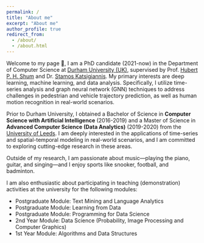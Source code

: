 ```yaml
---
permalink: /
title: "About me"
excerpt: "About me"
author_profile: true
redirect_from: 
  - /about/
  - /about.html
---
```

Welcome to my page 👏, I am a PhD candidate (2021-now) in the Department of Computer Science at [Durham University (UK)](https://www.dur.ac.uk/departments/academic/computer-science/), supervised by Prof. [Hubert P. H. Shum](http://hubertshum.com/) and Dr. [Stamos Katsigiannis](https://www.durham.ac.uk/staff/stamos-katsigiannis/). My primary interests are deep learning, machine learning, and data analysis. Specifically, I utilize time-series analysis and graph neural network (GNN) techniques to address challenges in pedestrian and vehicle trajectory prediction, as well as human motion recognition in real-world scenarios. 

Prior to Durham University, I obtained a Bachelor of Science in **Computer Science with Artificial Intelligence** (2016-2019) and a Master of Science in **Advanced Computer Science (Data Analytics)** (2019-2020) from the [University of Leeds](https://www.leeds.ac.uk/). I am deeply interested in the applications of time-series and spatial-temporal modeling in real-world scenarios, and I am committed to exploring cutting-edge research in these areas.

Outside of my research, I am passionate about music—playing the piano, guitar, and singing—and I enjoy sports like snooker, football, and badminton.


I am also enthusiastic about participating in teaching (demonstration) activities at the university for the following modules:
* Postgraduate Module: Text Mining and Language Analytics
* Postgraduate Module: Learning from Data
* Postgraduate Module: Programming for Data Science
* 2nd Year Module: Data Science (Probability, Image Processing and Computer Graphics)
* 1st Year Module: Algorithms and Data Structures
